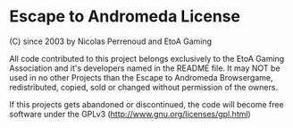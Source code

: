 Escape to Andromeda License
===========================

(C) since 2003 by Nicolas Perrenoud and EtoA Gaming

All code contributed to this project belongs exclusively
to the EtoA Gaming Association and it's developers named in the README
file. It may NOT be used in no other Projects than the Escape 
to Andromeda Browsergame, redistributed, copied, sold or changed
without permission of the owners.

If this projects gets abandoned or discontinued, the code will become
free software under the GPLv3 (http://www.gnu.org/licenses/gpl.html)
